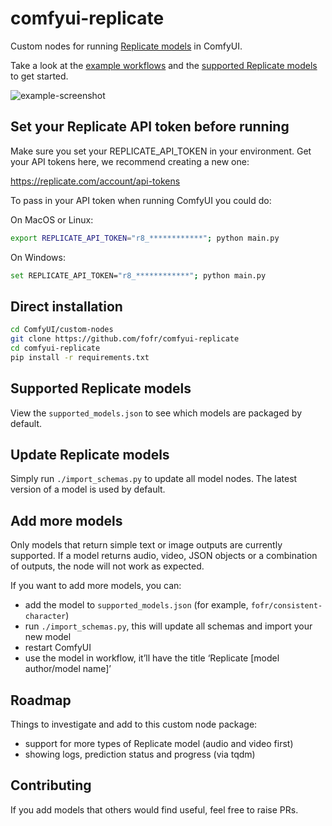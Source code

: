 # comfyui-replicate

Custom nodes for running [Replicate models](https://replicate.com/explore) in ComfyUI.

Take a look at the [example workflows](https://github.com/fofr/comfyui-replicate/tree/main/example_workflows) and the [supported Replicate models](https://github.com/fofr/comfyui-replicate/blob/main/supported_models.json) to get started.

![example-screenshot](https://github.com/fofr/comfyui-replicate/assets/319055/0eedb026-de3e-402a-b8fc-0a14c2fd209e)

## Set your Replicate API token before running

Make sure you set your REPLICATE_API_TOKEN in your environment. Get your API tokens here, we recommend creating a new one:

https://replicate.com/account/api-tokens

To pass in your API token when running ComfyUI you could do:

On MacOS or Linux:

```sh
export REPLICATE_API_TOKEN="r8_************"; python main.py
```

On Windows:

```sh
set REPLICATE_API_TOKEN="r8_************"; python main.py
```

## Direct installation

```sh
cd ComfyUI/custom-nodes
git clone https://github.com/fofr/comfyui-replicate
cd comfyui-replicate
pip install -r requirements.txt
```

## Supported Replicate models

View the `supported_models.json` to see which models are packaged by default.

## Update Replicate models

Simply run `./import_schemas.py` to update all model nodes. The latest version of a model is used by default.

## Add more models

Only models that return simple text or image outputs are currently supported. If a model returns audio, video, JSON objects or a combination of outputs, the node will not work as expected.

If you want to add more models, you can:

- add the model to `supported_models.json` (for example, `fofr/consistent-character`)
- run `./import_schemas.py`, this will update all schemas and import your new model
- restart ComfyUI
- use the model in workflow, it’ll have the title ‘Replicate [model author/model name]’

## Roadmap

Things to investigate and add to this custom node package:

- support for more types of Replicate model (audio and video first)
- showing logs, prediction status and progress (via tqdm)

## Contributing

If you add models that others would find useful, feel free to raise PRs.
